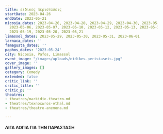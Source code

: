 ```yaml
---
title: ειδικες περιστασεις
startDate: 2023-04-26
endDate: 2023-05-21
nicosia_dates: 2023-04-26, 2023-04-28, 2023-04-29, 2023-04-30, 2023-05-03, 2023-05-05,
  2023-05-06, 2023-05-07, 2023-05-10, 2023-05-12, 2023-05-13, 2023-05-14, 2023-05-17,
  2023-05-19, 2023-05-20, 2023-05,21
limassol_dates: 2023-05-29, 2023-05-30, 2023-05-31, 2023-06-01
larnaca_dates: ''
famagusta_dates: ''
paphos_dates: '2023-05-24'
city: Nicosia, Pafos, Limassol
event_image: "/images/uploads/eidikes-peristaseis.jpg"
cover_image: ''
gallery_images: []
category: Comedy
extended: false
critic_link: ''
critic_title: ''
critic_p: ''
theatres:
- theatres/markidio-theatro.md
- theatres/texnoxwros-ethal.md
- theatres/theatro-anemona.md

---
```

#### ΛΙΓΑ ΛΟΓΙΑ ΓΙΑ ΤΗΝ ΠΑΡΑΣΤΑΣΗ